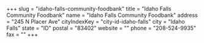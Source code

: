 +++
slug = "idaho-falls-community-foodbank"
title = "Idaho Falls Community Foodbank"
name = "Idaho Falls Community Foodbank"
address = "245 N Placer Ave"
cityIndexKey = "city-id-idaho-falls"
city = "Idaho Falls"
state = "ID"
postal = "83402"
website = ""
phone = "208-524-9935"
fax = ""
+++
